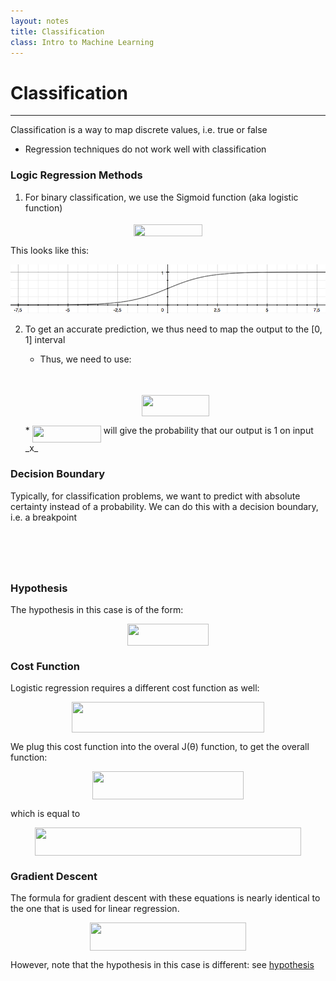 ```yaml
---
layout: notes
title: Classification
class: Intro to Machine Learning
---
```


# Classification
---

Classification is a way to map discrete values, i.e. true or false
* Regression techniques do not work well with classification

### Logic Regression Methods
1. For binary classification, we use the Sigmoid function (aka logistic function)
<p align="center"><img src="./svgs/sigmoid_function.svg?invert_in_darkmode" align=middle width=110.14624500000001pt height=18.75984pt/></p>
This looks like this:

![Sigmoid function](images/sigmoid.png)

2. To get an accurate prediction, we thus need to map the output to the [0, 1] interval
	* Thus, we need to use:
	<p align="center"><img src="./svgs/logistic_remapping_partial.svg?invert_in_darkmode" align=middle width=57.75264pt height=13.881251999999998pt/></p>

	<p align="center"><img src="./svgs/logistic_remapping_full.svg?invert_in_darkmode" align=middle width=107.28646499999998pt height=34.360095pt/></p>
	* <img src="./svgs/logistic_probability.svg.svg?invert_in_darkmode" align=middle width=110.14624500000001pt height=27.656969999999987pt/> will give the probability that our output is 1 on input _x_

### Decision Boundary
Typically, for classification problems, we want to predict with absolute certainty instead of a probability. We can do this with a decision boundary, i.e. a breakpoint
<p align="center"><img src="./svgs/breakpoint_1.svg?sanitize=true" align=middle width=146.367705pt height=16.438356pt/></p>

<p align="center"><img src="./svgs/breakpoint_2.svg?sanitize=true" align=middle width=146.367705pt height=16.438356pt/></p>

### Hypothesis
The hypothesis in this case is of the form:
<p align="center"><img src="./svgs/logistic_hypothesis.svg?sanitize=true" align=middle width=129.563775pt height=34.367685pt/></p>

### Cost Function
Logistic regression requires a different cost function as well:

<p align="center"><img src="./svgs/logistic_cost.svg?invert_in_darkmode" align=middle width=307.3653pt height=49.31553pt/></p>

We plug this cost function into the overal J(θ) function, to get the overall function:

<p align="center"><img src="./svgs/bb99d7730a441d6b2c548b3936d580e5.svg?invert_in_darkmode" align=middle width=242.00714999999997pt height=44.897324999999995pt/></p>

which is equal to 

<p align="center"><img src="./svgs/402c43a886a8a160a745a13a7c477d2f.svg?invert_in_darkmode" align=middle width=425.39144999999996pt height=44.897324999999995pt/></p>

### Gradient Descent
The formula for gradient descent with these equations is nearly identical to the one that is used for linear regression. 
<p align="center"><img src="./svgs/logistic_gradient_descent.svg?invert_in_darkmode" align=middle width=249.34965pt height=44.897324999999995pt/></p>

However, note that the hypothesis in this case is different: see [hypothesis](#Hypothesis)
